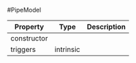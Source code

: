 #PipeModel

| Property |      Type     |  Description |
|----------|:-------------:|-------------:|
| constructor |  |              |
| triggers | intrinsic |              |
